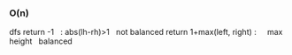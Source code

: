 ### O(n)
dfs
return -1   :  abs(lh-rh)>1   not balanced
return 1+max(left, right)  :     max height   balanced